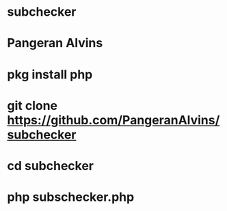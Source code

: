 # subchecker
# Pangeran Alvins

# pkg install php
# git clone https://github.com/PangeranAlvins/subchecker
# cd subchecker
# php subschecker.php <URL YOUTUBE>
